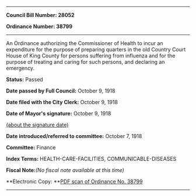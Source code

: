 

********

**Council Bill Number: 28052**
   
**Ordinance Number: 38799**
********

 An Ordinance authorizing the Commissioner of Health to incur an expenditure for the purpose of preparing quarters in the old Country Court House of King County for persons suffering from influenza and for the purpose of treating and caring for such persons, and declaring an emergency.

**Status:** Passed
   
**Date passed by Full Council:** October 9, 1918
   
**Date filed with the City Clerk:** October 9, 1918
   
**Date of Mayor's signature:** October 9, 1918
   
[(about the signature date)](/~public/approvaldate.htm)
   
   
   
**Date introduced/referred to committee:** October 7, 1918
   
**Committee:** Finance
   
   
**Index Terms:** HEALTH-CARE-FACILITIES, COMMUNICABLE-DISEASES

**Fiscal Note:**_(No fiscal note available at this time)_

**Electronic Copy: **[PDF scan of Ordinance No. 38799](/~archives/Ordinances/Ord_38799.pdf)

********


